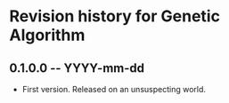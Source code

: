 # Revision history for Genetic Algorithm

## 0.1.0.0 -- YYYY-mm-dd

* First version. Released on an unsuspecting world.
